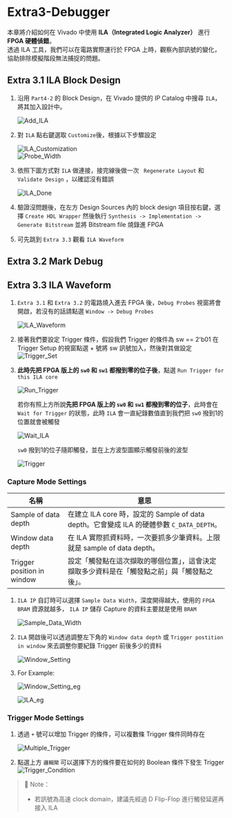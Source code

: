 # Extra3-Debugger

本章將介紹如何在 Vivado 中使用 **ILA（Integrated Logic Analyzer）** 進行 **FPGA 硬體偵錯**。  
透過 ILA 工具，我們可以在電路實際運行於 FPGA 上時，觀察內部訊號的變化，協助排除模擬階段無法捕捉的問題。  

## Extra 3.1 ILA Block Design

1.  沿用 `Part4-2` 的 Block Design，在 Vivado 提供的 IP Catalog 中搜尋 `ILA`，將其加入設計中。    

    ![Add_ILA](./png/Add_ILA.png)

2.  對 `ILA` 點右鍵選取 `Customize`後，根據以下步驟設定    

    ![ILA_Customization](./png/ILA_Customization.png)    
    ![Probe_Width](./png/Probe_Width.png)

3.  依照下圖方式對 `ILA` 做連接，接完線後做一次 ` Regenerate Layout` 和 `Validate Design` ，以確認沒有錯誤  

    ![ILA_Done](./png/ILA_Done.png)

4.  驗證沒問題後，在左方 Design Sources 內的 block design 項目按右鍵，選擇 `Create HDL Wrapper`
然後執行 `Synthesis -> Implementation -> Generate Bitstream`
並將 Bitstream file 燒錄進 FPGA

5.  可先跳到 `Extra 3.3` 觀看 `ILA Waveform`

## Extra 3.2 Mark Debug


## Extra 3.3 ILA Waveform

1.  `Extra 3.1` 和 `Extra 3.2` 的電路燒入進去 FPGA 後，`Debug Probes` 視窗將會開啟，若沒有的話請點選 `Window -> Debug Probes`  

    ![ILA_Waveform](./png/ILA_Waveform.png)

2.  接著我們要設定 Trigger 條件，假設我們 Trigger 的條件為 sw == 2'b01
在 Trigger Setup 的視窗點選 + 號將 sw 訊號加入，然後對其做設定  
    ![Trigger_Set](./png/Trigger_Set.png)

3.  **此時先把 FPGA 版上的 `sw0` 和 `sw1` 都撥到零的位子後**，點選 `Run Trigger for this ILA core`  

    ![Run_Trigger](./png/Run_Trigger.png)  

    若你有照上方所說**先把 FPGA 版上的 `sw0` 和 `sw1` 都撥到零的位子**，此時會在 `Wait for Trigger` 的狀態，此時 `ILA` 會一直紀錄數值直到我們把 `sw0` 撥到1的位置就會被觸發

    ![Wait_ILA](./png/Wait_ILA.png)

    `sw0` 撥到1的位子隨即觸發，並在上方波型圖顯示觸發前後的波型  

    ![Trigger](./png/Triggered.png)  

### Capture Mode Settings

| 名稱 | 意思 |
|--------------------------|-----------------------|
| Sample of data depth | 在建立 ILA core 時，設定的 Sample of data depth。它會變成 ILA 的硬體參數 `C_DATA_DEPTH`。 |
| Window data depth | 在 ILA 實際抓資料時，一次要抓多少筆資料。上限就是 sample of data depth。|
| Trigger position in window | 設定「觸發點在這次擷取的哪個位置」，這會決定擷取多少資料是在「觸發點之前」與「觸發點之後」。|


1.  `ILA IP` 自訂時可以選擇 `Sample Data Width`，深度開得越大，使用的 `FPGA BRAM` 資源就越多， `ILA IP` 儲存 Capture 的資料主要就是使用 `BRAM`  

    ![Sample_Data_Width](./png/Sample_Data_Depth.png)

2.  `ILA` 開啟後可以透過調整左下角的 `Window data depth` 或 `Trigger postition in window` 來去調整你要紀錄 Trigger 前後多少的資料  

    ![Window_Setting](./png/Windows_Setting.png)

3.  For Example:  

    ![Window_Setting_eg](./png/Windows_Setting_eg.png)  
    
    ![ILA_eg](./png/ILA_eg.png)

### Trigger Mode Settings

1.  透過 `+` 號可以增加 Trigger 的條件，可以複數條 Trigger 條件同時存在

    ![Multiple_Trigger](./png/Multiple_Trigger.png)

2.  點選上方 `邏輯閘` 可以選擇下方的條件要在如何的 Boolean 條件下發生 Trigger
    ![Trigger_Condition](./png/Trigger_Condition.png)

>📌 Note：  
>- 若訊號為高速 clock domain，建議先經過 D Flip-Flop 進行觸發延遲再接入 ILA  
